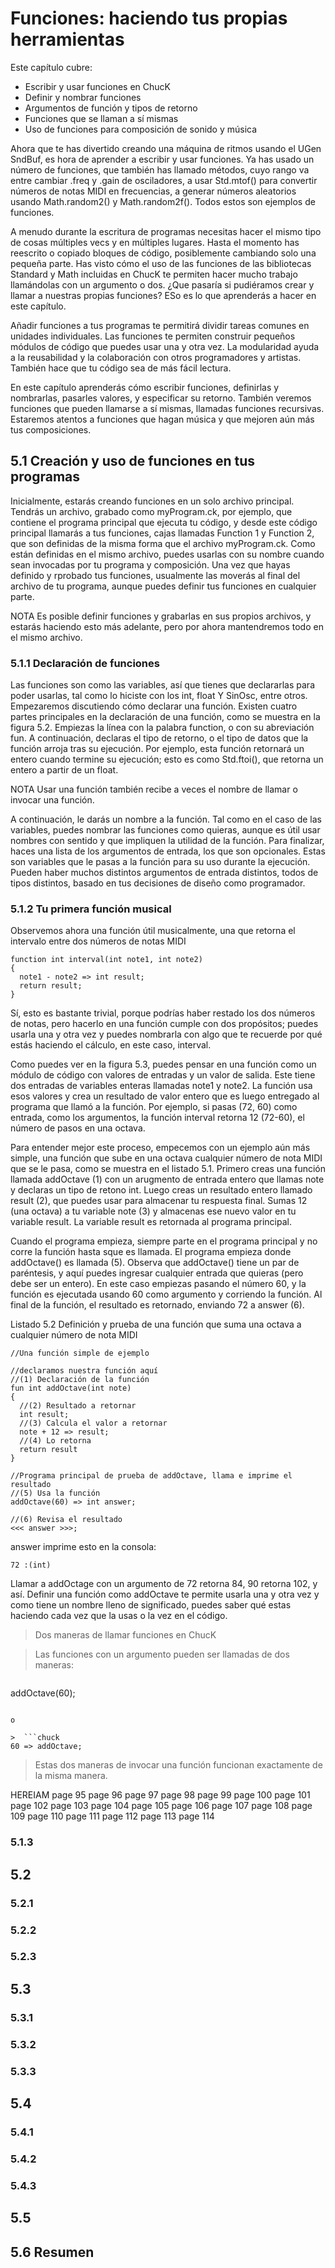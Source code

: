 # Funciones: haciendo tus propias herramientas

Este capítulo cubre:
* Escribir y usar funciones en ChucK
* Definir y nombrar funciones
* Argumentos de función y tipos de retorno
* Funciones que se llaman a sí mismas
* Uso de funciones para composición de sonido y música

Ahora que te has divertido creando una máquina de ritmos usando el UGen SndBuf, es hora de aprender a escribir y usar funciones. Ya has usado un número de funciones, que también has llamado métodos, cuyo rango va entre cambiar .freq y .gain de osciladores, a usar Std.mtof() para convertir números de notas MIDI en frecuencias, a generar números aleatorios usando Math.random2() y Math.random2f(). Todos estos son ejemplos de funciones.

A menudo durante la escritura de programas necesitas hacer el mismo tipo de cosas múltiples vecs y en múltiples lugares. Hasta el momento has reescrito o copiado bloques de código, posiblemente cambiando solo una pequeña parte. Has visto cómo el uso de las funciones de las bibliotecas Standard y Math incluidas en ChucK te permiten hacer mucho trabajo llamándolas con un argumento o dos. ¿Que pasaría si pudiéramos crear y llamar a nuestras propias funciones? ESo es lo que aprenderás a hacer en este capítulo.

Añadir funciones a tus programas te permitirá dividir tareas comunes en unidades individuales. Las funciones te permiten construir pequeños módulos de código que puedes usar una y otra vez. La modularidad ayuda a la reusabilidad y la colaboración con otros programadores y artistas. También hace que tu código sea de más fácil lectura.

En este capítulo aprenderás cómo escribir funciones, definirlas y nombrarlas, pasarles valores, y especificar su retorno. También veremos funciones que pueden llamarse a sí mismas, llamadas funciones recursivas. Estaremos atentos a funciones que hagan música y que mejoren aún más tus composiciones.

## 5.1 Creación y uso de funciones en tus programas

Inicialmente, estarás creando funciones en un solo archivo principal. Tendrás un archivo, grabado como myProgram.ck, por ejemplo, que contiene el programa principal que ejecuta tu código, y desde este código principal llamarás a tus funciones, cajas llamadas Function 1 y Function 2, que son definidas de la misma forma que el archivo myProgram.ck. Como están definidas en el mismo archivo, puedes usarlas con su nombre cuando sean invocadas por tu programa y composición. Una vez que hayas definido y rprobado tus funciones, usualmente las moverás al final del archivo de tu programa, aunque puedes definir tus funciones en cualquier parte.

NOTA Es posible definir funciones y grabarlas en sus propios archivos, y estarás haciendo esto más adelante, pero por ahora mantendremos todo en el mismo archivo.

### 5.1.1 Declaración de funciones

Las funciones son como las variables, así que tienes que declararlas para poder usarlas, tal como lo hiciste con los int, float Y SinOsc, entre otros. Empezaremos discutiendo cómo declarar una función. Existen cuatro partes principales en la declaración de una función, como se muestra en la figura 5.2. Empiezas la línea con la palabra function, o con su abreviación fun. A continuación, declaras el tipo de retorno, o el tipo de datos que la función arroja tras su ejecución. Por ejemplo, esta función retornará un entero cuando termine su ejecución; esto es como Std.ftoi(), que retorna un entero a partir de un float.

NOTA Usar una función también recibe a veces el nombre de llamar o invocar una función.

A continuación, le darás un nombre a la función. Tal como en el caso de las variables, puedes nombrar las funciones como quieras, aunque es útil usar nombres con sentido y que impliquen la utilidad de la función. Para finalizar, haces una lista de los argumentos de entrada, los que son opcionales. Estas son variables que le pasas a la función para su uso durante la ejecución. Pueden haber muchos distintos argumentos de entrada distintos, todos de tipos distintos, basado en tus decisiones de diseño como programador.

### 5.1.2 Tu primera función musical

Observemos ahora una función útil musicalmente, una que retorna el intervalo entre dos números de notas MIDI

```chuck
function int interval(int note1, int note2)
{
  note1 - note2 => int result;
  return result;
}
```

Sí, esto es bastante trivial, porque podrías haber restado los dos números de notas, pero hacerlo en una función cumple con dos propósitos; puedes usarla una y otra vez y puedes nombrarla con algo que te recuerde por qué estás haciendo el cálculo, en este caso, interval.

Como puedes ver en la figura 5.3, puedes pensar en una función como un módulo de código con valores de entradas y un valor de salida. Este tiene dos entradas de variables enteras llamadas note1 y note2. La función usa esos valores y crea un resultado de valor entero que es luego entregado al programa que llamó a la función. Por ejemplo, si pasas (72, 60) como entrada, como los argumentos, la función interval retorna 12 (72-60), el número de pasos en una octava.

Para entender mejor este proceso, empecemos con un ejemplo aún más simple, una función que sube en una octava cualquier número de nota MIDI que se le pasa, como se muestra en el listado 5.1. Primero creas una función llamada addOctave (1) con un arugmento de entrada entero que llamas note y declaras un tipo de retono int. Luego creas un resultado entero llamado result (2), que puedes usar para almacenar tu respuesta final. Sumas 12 (una octava) a tu variable note (3) y almacenas ese nuevo valor en tu variable result. La variable result es retornada al programa principal.

Cuando el programa empieza, siempre parte en el programa principal y no corre la función hasta sque es llamada. El programa empieza donde addOctave() es llamada (5). Observa que addOctave() tiene un par de paréntesis, y aquí puedes ingresar cualquier entrada que quieras (pero debe ser un entero). En este caso empiezas pasando el número 60, y la función es ejecutada usando 60 como argumento y corriendo la función. Al final de la función, el resultado es retornado, enviando 72 a answer (6).

Listado 5.2 Definición y prueba de una función que suma una octava a cualquier número de nota MIDI

```chuck
//Una función simple de ejemplo

//declaramos nuestra función aquí
//(1) Declaración de la función
fun int addOctave(int note)
{
  //(2) Resultado a retornar
  int result;
  //(3) Calcula el valor a retornar
  note + 12 => result;
  //(4) Lo retorna
  return result
}

//Programa principal de prueba de addOctave, llama e imprime el resultado
//(5) Usa la función
addOctave(60) => int answer;

//(6) Revisa el resultado
<<< answer >>>;
```

answer imprime esto en la consola:

```chuck
72 :(int)
```

Llamar a addOctage con un argumento de 72 retorna 84, 90 retorna 102, y así. Definir una función como addOctave te permite usarla una y otra vez y como tiene un nombre lleno de significado, puedes saber qué estas haciendo cada vez que la usas o la vez en el código.

> Dos maneras de llamar funciones en ChucK

> Las funciones con un argumento pueden ser llamadas de dos maneras:

> ```chuck
addOctave(60);
```

o

>  ```chuck
60 => addOctave;
```

> Estas dos maneras de invocar una función funcionan exactamente de la misma manera.


HEREIAM
page 95
page 96
page 97
page 98
page 99
page 100
page 101
page 102
page 103
page 104
page 105
page 106
page 107
page 108
page 109
page 110
page 111
page 112
page 113
page 114

### 5.1.3

## 5.2

### 5.2.1

### 5.2.2

### 5.2.3

## 5.3

### 5.3.1

### 5.3.2

### 5.3.3

## 5.4

### 5.4.1

### 5.4.2

### 5.4.3

## 5.5

## 5.6 Resumen
